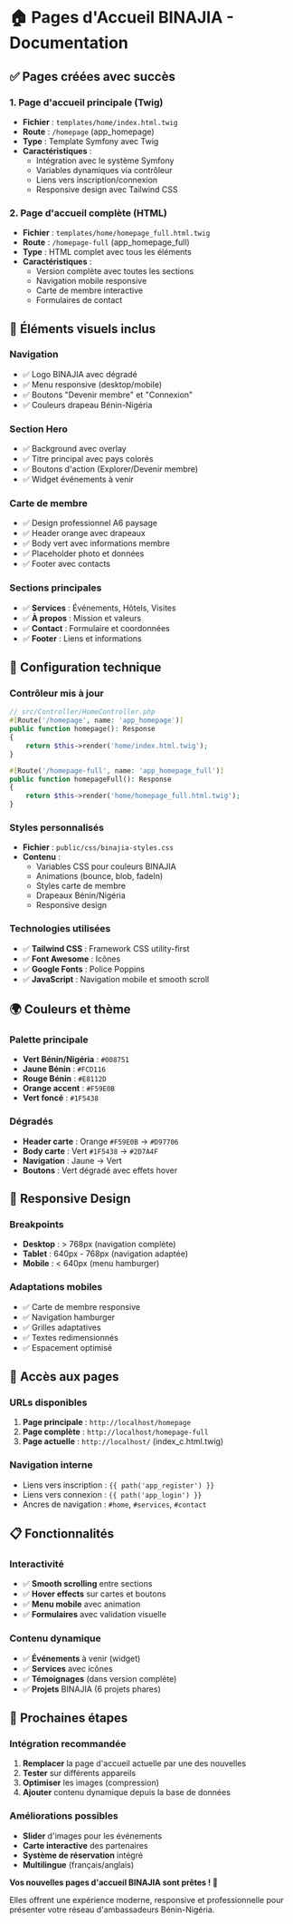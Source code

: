 # 🏠 Pages d'Accueil BINAJIA - Documentation

## ✅ **Pages créées avec succès**

### **1. Page d'accueil principale (Twig)**
- **Fichier** : `templates/home/index.html.twig`
- **Route** : `/homepage` (app_homepage)
- **Type** : Template Symfony avec Twig
- **Caractéristiques** :
  - Intégration avec le système Symfony
  - Variables dynamiques via contrôleur
  - Liens vers inscription/connexion
  - Responsive design avec Tailwind CSS

### **2. Page d'accueil complète (HTML)**
- **Fichier** : `templates/home/homepage_full.html.twig`
- **Route** : `/homepage-full` (app_homepage_full)
- **Type** : HTML complet avec tous les éléments
- **Caractéristiques** :
  - Version complète avec toutes les sections
  - Navigation mobile responsive
  - Carte de membre interactive
  - Formulaires de contact

## 🎨 **Éléments visuels inclus**

### **Navigation**
- ✅ Logo BINAJIA avec dégradé
- ✅ Menu responsive (desktop/mobile)
- ✅ Boutons "Devenir membre" et "Connexion"
- ✅ Couleurs drapeau Bénin-Nigéria

### **Section Hero**
- ✅ Background avec overlay
- ✅ Titre principal avec pays colorés
- ✅ Boutons d'action (Explorer/Devenir membre)
- ✅ Widget événements à venir

### **Carte de membre**
- ✅ Design professionnel A6 paysage
- ✅ Header orange avec drapeaux
- ✅ Body vert avec informations membre
- ✅ Placeholder photo et données
- ✅ Footer avec contacts

### **Sections principales**
- ✅ **Services** : Événements, Hôtels, Visites
- ✅ **À propos** : Mission et valeurs
- ✅ **Contact** : Formulaire et coordonnées
- ✅ **Footer** : Liens et informations

## 🔧 **Configuration technique**

### **Contrôleur mis à jour**
```php
// src/Controller/HomeController.php
#[Route('/homepage', name: 'app_homepage')]
public function homepage(): Response
{
    return $this->render('home/index.html.twig');
}

#[Route('/homepage-full', name: 'app_homepage_full')]
public function homepageFull(): Response
{
    return $this->render('home/homepage_full.html.twig');
}
```

### **Styles personnalisés**
- **Fichier** : `public/css/binajia-styles.css`
- **Contenu** :
  - Variables CSS pour couleurs BINAJIA
  - Animations (bounce, blob, fadeIn)
  - Styles carte de membre
  - Drapeaux Bénin/Nigéria
  - Responsive design

### **Technologies utilisées**
- ✅ **Tailwind CSS** : Framework CSS utility-first
- ✅ **Font Awesome** : Icônes
- ✅ **Google Fonts** : Police Poppins
- ✅ **JavaScript** : Navigation mobile et smooth scroll

## 🌍 **Couleurs et thème**

### **Palette principale**
- **Vert Bénin/Nigéria** : `#008751`
- **Jaune Bénin** : `#FCD116`
- **Rouge Bénin** : `#E8112D`
- **Orange accent** : `#F59E0B`
- **Vert foncé** : `#1F5438`

### **Dégradés**
- **Header carte** : Orange `#F59E0B` → `#D97706`
- **Body carte** : Vert `#1F5438` → `#2D7A4F`
- **Navigation** : Jaune → Vert
- **Boutons** : Vert dégradé avec effets hover

## 📱 **Responsive Design**

### **Breakpoints**
- **Desktop** : > 768px (navigation complète)
- **Tablet** : 640px - 768px (navigation adaptée)
- **Mobile** : < 640px (menu hamburger)

### **Adaptations mobiles**
- ✅ Carte de membre responsive
- ✅ Navigation hamburger
- ✅ Grilles adaptatives
- ✅ Textes redimensionnés
- ✅ Espacement optimisé

## 🚀 **Accès aux pages**

### **URLs disponibles**
1. **Page principale** : `http://localhost/homepage`
2. **Page complète** : `http://localhost/homepage-full`
3. **Page actuelle** : `http://localhost/` (index_c.html.twig)

### **Navigation interne**
- Liens vers inscription : `{{ path('app_register') }}`
- Liens vers connexion : `{{ path('app_login') }}`
- Ancres de navigation : `#home`, `#services`, `#contact`

## 📋 **Fonctionnalités**

### **Interactivité**
- ✅ **Smooth scrolling** entre sections
- ✅ **Hover effects** sur cartes et boutons
- ✅ **Menu mobile** avec animation
- ✅ **Formulaires** avec validation visuelle

### **Contenu dynamique**
- ✅ **Événements** à venir (widget)
- ✅ **Services** avec icônes
- ✅ **Témoignages** (dans version complète)
- ✅ **Projets** BINAJIA (6 projets phares)

## 🎯 **Prochaines étapes**

### **Intégration recommandée**
1. **Remplacer** la page d'accueil actuelle par une des nouvelles
2. **Tester** sur différents appareils
3. **Optimiser** les images (compression)
4. **Ajouter** contenu dynamique depuis la base de données

### **Améliorations possibles**
- **Slider** d'images pour les événements
- **Carte interactive** des partenaires
- **Système de réservation** intégré
- **Multilingue** (français/anglais)

**Vos nouvelles pages d'accueil BINAJIA sont prêtes ! 🎉**

Elles offrent une expérience moderne, responsive et professionnelle pour présenter votre réseau d'ambassadeurs Bénin-Nigéria.
